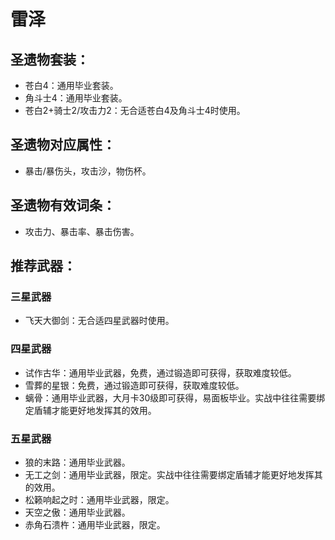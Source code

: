 # 雷泽

## 圣遗物套装：
- 苍白4：通用毕业套装。
- 角斗士4：通用毕业套装。
- 苍白2+骑士2/攻击力2：无合适苍白4及角斗士4时使用。

## 圣遗物对应属性：
- 暴击/暴伤头，攻击沙，物伤杯。

## 圣遗物有效词条：
- 攻击力、暴击率、暴击伤害。

## 推荐武器：
### 三星武器
- 飞天大御剑：无合适四星武器时使用。

### 四星武器
- 试作古华：通用毕业武器，免费，通过锻造即可获得，获取难度较低。
- 雪葬的星银：免费，通过锻造即可获得，获取难度较低。
- 螭骨：通用毕业武器，大月卡30级即可获得，易面板毕业。实战中往往需要绑定盾辅才能更好地发挥其的效用。

### 五星武器
- 狼的末路：通用毕业武器。
- 无工之剑：通用毕业武器，限定。实战中往往需要绑定盾辅才能更好地发挥其的效用。
- 松籁响起之时：通用毕业武器，限定。
- 天空之傲：通用毕业武器。
- 赤角石溃杵：通用毕业武器，限定。



